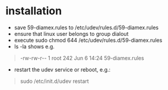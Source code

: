 # installation

- save 59-diamex.rules to /etc/udev/rules.d/59-diamex.rules
- ensure that linux user belongs to group dialout
- execute sudo chmod 644 /etc/udev/rules.d/59-diamex.rules 
- ls -la shows e.g.
> -rw-rw-r-- 1 root   242 Jun  6 14:24 59-diamex.rules

- restart the udev service or reboot, e.g.:
> sudo /etc/init.d/udev restart
